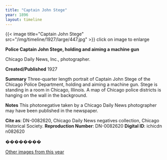 ```yaml
---
title: "Captain John Stege"
year: 1896
layout: timeline
---
```


{{< image title="Captain John Stege" src="/img/timeline/1927/large/447.jpg" >}}
click on image to enlarge

__**Police Captain John Stege, holding and aiming a machine gun**__

Chicago Daily News, Inc., photographer.

**Created/Published**
1927

**Summary**
Three-quarter length portrait of Captain John Stege of the Chicago Police Department, holding and aiming a machine gun. Stege is standing in a room in Chicago, Illinois. A map of Chicago police districts is hanging on the wall in the background.

**Notes**
This photonegative taken by a Chicago Daily News photographer may have been published in the newspaper.

__Cite as__: DN-0082620, Chicago Daily News negatives collection, Chicago Historical Society.
__Reproduction Number__: DN-0082620
__Digital ID__: ichicdn n082620

��������   

[Other images from this year](/historical/timeline/1896)